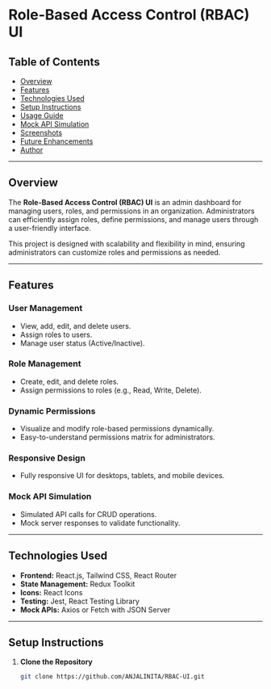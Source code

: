 # Role-Based Access Control (RBAC) UI

## Table of Contents
- [Overview](#overview)
- [Features](#features)
- [Technologies Used](#technologies-used)
- [Setup Instructions](#setup-instructions)
- [Usage Guide](#usage-guide)
- [Mock API Simulation](#mock-api-simulation)
- [Screenshots](#screenshots)
- [Future Enhancements](#future-enhancements)
- [Author](#author)

---

## Overview
The **Role-Based Access Control (RBAC) UI** is an admin dashboard for managing users, roles, and permissions in an organization. Administrators can efficiently assign roles, define permissions, and manage users through a user-friendly interface.

This project is designed with scalability and flexibility in mind, ensuring administrators can customize roles and permissions as needed.

---

## Features

### User Management
- View, add, edit, and delete users.
- Assign roles to users.
- Manage user status (Active/Inactive).

### Role Management
- Create, edit, and delete roles.
- Assign permissions to roles (e.g., Read, Write, Delete).

### Dynamic Permissions
- Visualize and modify role-based permissions dynamically.
- Easy-to-understand permissions matrix for administrators.

### Responsive Design
- Fully responsive UI for desktops, tablets, and mobile devices.

### Mock API Simulation
- Simulated API calls for CRUD operations.
- Mock server responses to validate functionality.

---

## Technologies Used
- **Frontend:** React.js, Tailwind CSS, React Router
- **State Management:** Redux Toolkit
- **Icons:** React Icons
- **Testing:** Jest, React Testing Library
- **Mock APIs:** Axios or Fetch with JSON Server

---

## Setup Instructions

1. **Clone the Repository**
   ```bash
   git clone https://github.com/ANJALINITA/RBAC-UI.git
